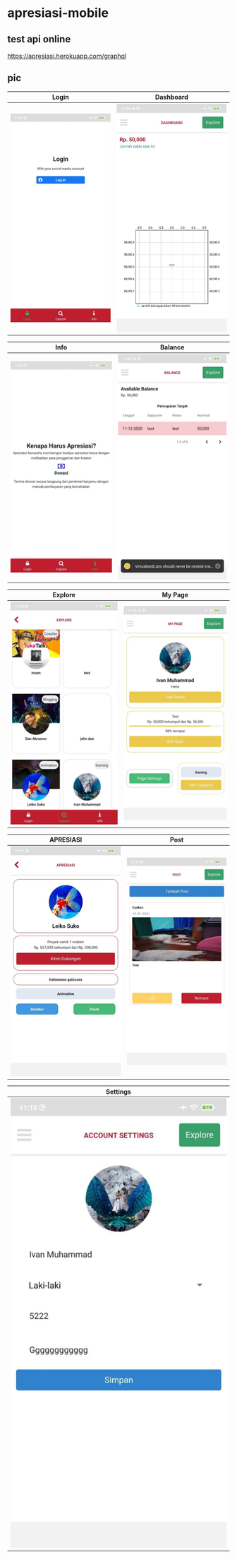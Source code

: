 # apresiasi-mobile

## test api online

https://apresiasi.herokuapp.com/graphql

## pic

|              Login               |              Dashboard               |
| :------------------------------: | :----------------------------------: |
| ![default](assets/img/login.jpg) | ![default](assets/img/dashboard.jpg) |

|              Info               |              Balance               |
| :-----------------------------: | :--------------------------------: |
| ![default](assets/img/info.jpg) | ![default](assets/img/balance.jpg) |

|              Explore               |              My Page              |
| :--------------------------------: | :-------------------------------: |
| ![default](assets/img/explore.jpg) | ![default](assets/img/mypage.jpg) |

|              APRESIASI               |              Post               |
| :----------------------------------: | :-----------------------------: |
| ![default](assets/img/apresiasi.jpg) | ![default](assets/img/post.jpg) |

|              Settings               |
| :---------------------------------: |
| ![default](assets/img/settings.jpg) |
